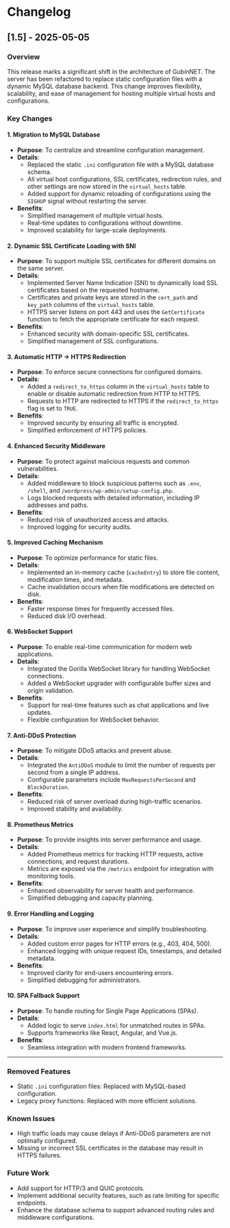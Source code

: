 # Changelog

## [1.5] - 2025-05-05

### Overview
This release marks a significant shift in the architecture of GubinNET. The server has been refactored to replace static configuration files with a dynamic MySQL database backend. This change improves flexibility, scalability, and ease of management for hosting multiple virtual hosts and configurations.

### Key Changes

#### 1. **Migration to MySQL Database**
   - **Purpose**: To centralize and streamline configuration management.
   - **Details**:
     - Replaced the static `.ini` configuration file with a MySQL database schema.
     - All virtual host configurations, SSL certificates, redirection rules, and other settings are now stored in the `virtual_hosts` table.
     - Added support for dynamic reloading of configurations using the `SIGHUP` signal without restarting the server.
   - **Benefits**:
     - Simplified management of multiple virtual hosts.
     - Real-time updates to configurations without downtime.
     - Improved scalability for large-scale deployments.

#### 2. **Dynamic SSL Certificate Loading with SNI**
   - **Purpose**: To support multiple SSL certificates for different domains on the same server.
   - **Details**:
     - Implemented Server Name Indication (SNI) to dynamically load SSL certificates based on the requested hostname.
     - Certificates and private keys are stored in the `cert_path` and `key_path` columns of the `virtual_hosts` table.
     - HTTPS server listens on port 443 and uses the `GetCertificate` function to fetch the appropriate certificate for each request.
   - **Benefits**:
     - Enhanced security with domain-specific SSL certificates.
     - Simplified management of SSL configurations.

#### 3. **Automatic HTTP → HTTPS Redirection**
   - **Purpose**: To enforce secure connections for configured domains.
   - **Details**:
     - Added a `redirect_to_https` column in the `virtual_hosts` table to enable or disable automatic redirection from HTTP to HTTPS.
     - Requests to HTTP are redirected to HTTPS if the `redirect_to_https` flag is set to `TRUE`.
   - **Benefits**:
     - Improved security by ensuring all traffic is encrypted.
     - Simplified enforcement of HTTPS policies.

#### 4. **Enhanced Security Middleware**
   - **Purpose**: To protect against malicious requests and common vulnerabilities.
   - **Details**:
     - Added middleware to block suspicious patterns such as `.env`, `/shell`, and `/wordpress/wp-admin/setup-config.php`.
     - Logs blocked requests with detailed information, including IP addresses and paths.
   - **Benefits**:
     - Reduced risk of unauthorized access and attacks.
     - Improved logging for security audits.

#### 5. **Improved Caching Mechanism**
   - **Purpose**: To optimize performance for static files.
   - **Details**:
     - Implemented an in-memory cache (`cacheEntry`) to store file content, modification times, and metadata.
     - Cache invalidation occurs when file modifications are detected on disk.
   - **Benefits**:
     - Faster response times for frequently accessed files.
     - Reduced disk I/O overhead.

#### 6. **WebSocket Support**
   - **Purpose**: To enable real-time communication for modern web applications.
   - **Details**:
     - Integrated the Gorilla WebSocket library for handling WebSocket connections.
     - Added a WebSocket upgrader with configurable buffer sizes and origin validation.
   - **Benefits**:
     - Support for real-time features such as chat applications and live updates.
     - Flexible configuration for WebSocket behavior.

#### 7. **Anti-DDoS Protection**
   - **Purpose**: To mitigate DDoS attacks and prevent abuse.
   - **Details**:
     - Integrated the `AntiDDoS` module to limit the number of requests per second from a single IP address.
     - Configurable parameters include `MaxRequestsPerSecond` and `BlockDuration`.
   - **Benefits**:
     - Reduced risk of server overload during high-traffic scenarios.
     - Improved stability and availability.

#### 8. **Prometheus Metrics**
   - **Purpose**: To provide insights into server performance and usage.
   - **Details**:
     - Added Prometheus metrics for tracking HTTP requests, active connections, and request durations.
     - Metrics are exposed via the `/metrics` endpoint for integration with monitoring tools.
   - **Benefits**:
     - Enhanced observability for server health and performance.
     - Simplified debugging and capacity planning.

#### 9. **Error Handling and Logging**
   - **Purpose**: To improve user experience and simplify troubleshooting.
   - **Details**:
     - Added custom error pages for HTTP errors (e.g., 403, 404, 500).
     - Enhanced logging with unique request IDs, timestamps, and detailed metadata.
   - **Benefits**:
     - Improved clarity for end-users encountering errors.
     - Simplified debugging for administrators.

#### 10. **SPA Fallback Support**

   - **Purpose**: To handle routing for Single Page Applications (SPAs).
   - **Details**:
     - Added logic to serve `index.html` for unmatched routes in SPAs.
     - Supports frameworks like React, Angular, and Vue.js.
   - **Benefits**:
     - Seamless integration with modern frontend frameworks.

---

### Removed Features

- Static `.ini` configuration files: Replaced with MySQL-based configuration.
- Legacy proxy functions: Replaced with more efficient solutions.

### Known Issues

- High traffic loads may cause delays if Anti-DDoS parameters are not optimally configured.
- Missing or incorrect SSL certificates in the database may result in HTTPS failures.

### Future Work

- Add support for HTTP/3 and QUIC protocols.
- Implement additional security features, such as rate limiting for specific endpoints.
- Enhance the database schema to support advanced routing rules and middleware configurations.
